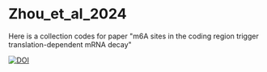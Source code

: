# Zhou_et_al_2024
Here is a collection codes for paper "m6A sites in the coding region trigger translation-dependent mRNA decay"

[![DOI](https://zenodo.org/badge/876562903.svg)](https://doi.org/10.5281/zenodo.13968916)
